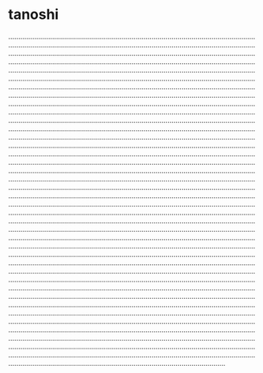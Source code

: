 # tanoshi

.................................................................................................................................................................................................................................................................................................................................................................................................................................................................................................................................................................................................................................................................................................................................................................................................................................................................................................................................................................................................................................................................................................................................................................................................................................................................................................................................................................................................................................................................................................................................................................................................................................................................................................................................................................................................................................................................................................................................................................................................................................................................................................................................................................................................................................................................................................................................................................................................................................................................................................................................................................................................................................................................................................................................................................................................................................................................................................................................................................................................................................................................................................................................................................................................................................................................................................................................................................................................................................................................................................................................................................................................................................................................................................................................................................................................................................................................................................................................................................................................................................................................................................................................................................................................................................................................................................................................................................................................................................................................................................................................................................................................................................................................................................................................................................................................................................................................................................................................................................................................................................................................................................................................................